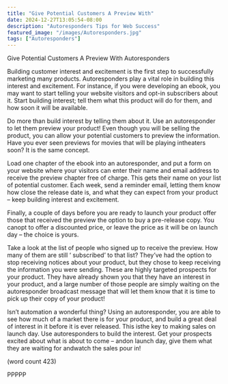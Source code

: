 ```yaml
---
title: "Give Potential Customers A Preview With"
date: 2024-12-27T13:05:54-08:00
description: "Autoresponders Tips for Web Success"
featured_image: "/images/Autoresponders.jpg"
tags: ["Autoresponders"]
---
```


Give Potential Customers A Preview With 
Autoresponders

Building customer interest and excitement is the first
step to successfully marketing many products.
Autoresponders play a vital role in building this 
interest and excitement. For instance, if you were 
developing an ebook, you may want to start telling
your website visitors and opt-in subscribers about it.
Start building interest; tell them what this product 
will do for them, and how soon it will be available.

Do more than build interest by telling them about it. 
Use an autoresponder to let them preview your
product! Even though you will be selling the product,
you can allow your potential customers to preview 
the information. Have you ever seen previews for 
movies that will be playing intheaters soon? It is the
same concept.

Load one chapter of the ebook into an autoresponder,
 and put a form on your website where your visitors 
can enter their name and email address to receive 
the preview chapter free of charge. This gets their 
name on your list of potential customer. Each 
week, send a reminder email, letting them know how
close the release date is, and what they can expect
from your product – keep building interest and
excitement.

Finally, a couple of days before you are ready to 
launch your product offer those that received the 
preview the option to buy a pre-release copy. You 
canopt to offer a discounted price, or leave the price
as it will be on launch day – the choice is yours.

Take a look at the list of people who signed up to 
receive the preview. How many of them are still ‘
subscribed’ to that list? They’ve had the option to 
stop receiving notices about your product, but they
 chose to keep receiving the information you were 
sending. These are highly targeted prospects for
 your product. They have already shown you that 
they have an interest in your product, and a large
 number of those people are simply waiting on the
 autoresponder broadcast message that will let 
them know that it is time to pick up their copy of 
your product!

Isn’t automation a wonderful thing? Using an
autoresponder, you are able to see how much of a 
market there is for your product, and build a great 
deal of interest in it before it is ever released. This 
isthe key to making sales on launch day. Use 
autoresponders to build the interest. Get your 
prospects excited about what is about to come – 
andon launch day, give them what they are waiting
for andwatch the sales pour in!

(word count 423)

PPPPP

